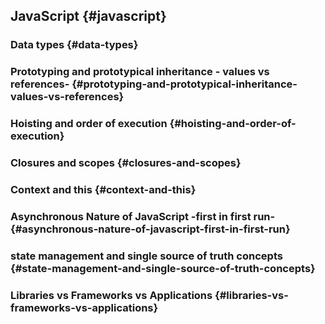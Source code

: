 ## JavaScript {#javascript}

### Data types {#data-types}

### Prototyping and prototypical inheritance - values vs references- {#prototyping-and-prototypical-inheritance-values-vs-references}

### Hoisting and order of execution {#hoisting-and-order-of-execution}

### Closures and scopes {#closures-and-scopes}

### Context and this {#context-and-this}

### Asynchronous Nature of JavaScript -first in first run- {#asynchronous-nature-of-javascript-first-in-first-run}

### state management and single source of truth concepts {#state-management-and-single-source-of-truth-concepts}

### Libraries vs Frameworks vs Applications {#libraries-vs-frameworks-vs-applications}
